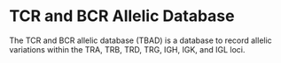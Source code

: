 <!DOCTYPE html>
<html>
<head>
<title>Home</title>
</head>
<body>

<h1>TCR and BCR Allelic Database</h1>
<p>The TCR and BCR allelic database (TBAD) is a database to record allelic variations within the TRA, TRB, TRD, TRG, IGH, IGK, and IGL loci.</p>

</body>
</html>
